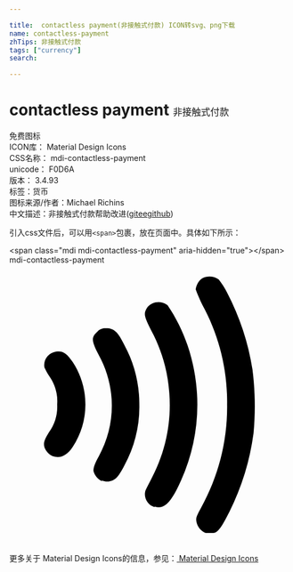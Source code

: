 ```yaml
---

title:  contactless payment(非接触式付款) ICON转svg、png下载
name: contactless-payment
zhTips: 非接触式付款
tags: ["currency"]
search: 

---
```


# contactless payment  <small style="font-size: 60%;font-weight: 100">非接触式付款</small>


<div class="detail-page">
<p>
<span><span class="badge-success badge">免费图标</span> </span>
<br/>
<span>
ICON库：
<span class="badge-secondary badge">Material Design Icons</span> 
</span>
<br/>
<span>
CSS名称：
<span class="badge-secondary badge">mdi-contactless-payment</span> 
</span>
<br/>
<span>
unicode：
<span class="badge-secondary badge">F0D6A</span> 
<copy-btn content='F0D6A' btn-title=""></copy-btn>
<copy-btn :content='String.fromCodePoint(parseInt("F0D6A", 16))' btn-title="复制U"></copy-btn>
</span>
<br/>
<span>
版本：
<span class="badge-secondary badge">3.4.93</span> 
</span><br/><span>标签：<span class="badge-light badge"><router-link to="/tags/currency.html">货币</router-link></span></span>
<br/>
<span>图标来源/作者：<span class="badge-light badge">Michael Richins</span></span> 
<br/>
<span class="zh-detail">中文描述：<span class="badge-primary badge">非接触式付款</span><span class="help-link"><span>帮助改进</span>(<a href="https://gitee.com/liuwave/icon-helper/edit/master/json/material/contactless-payment.json" target="_blank" rel="noopener noreferrer">gitee</a><a href="https://github.com/liuwave/icon-helper/edit/master/json/material/contactless-payment.json" target="_blank" rel="noopener noreferrer">github</a></span>)</span><br/>
</p>
</div>
<div class="alert alert-dark">
  <i class="mdi mdi-contactless-payment mdi-48px"></i>
  <i class="mdi mdi-contactless-payment mdi-36px"></i>
  <i class="mdi mdi-contactless-payment mdi-24px"></i>
  <i class="mdi mdi-contactless-payment mdi-18px"></i>
</div>
<div>
  <p>引入css文件后，可以用<code>&lt;span&gt;</code>包裹，放在页面中。具体如下所示：    
  </p>
  <div class="alert alert-primary" style="font-size: 14px">
    &lt;span class="mdi mdi-contactless-payment" aria-hidden="true"&gt;&lt;/span&gt;
    <copy-btn content='<span class="mdi mdi-contactless-payment" aria-hidden="true"></span>'></copy-btn>
  </div>
  <div class="alert alert-secondary">
    <i class="mdi mdi-contactless-payment"
    style="font-size: 24px"
    aria-hidden="true"></i> mdi-contactless-payment
    <copy-btn content="mdi-contactless-payment" btn-title="复制图标名称"></copy-btn>
  </div>
</div>
<div id="svg" class="svg-wrap">
<svg xmlns="http://www.w3.org/2000/svg" viewBox="0 0 24 24"><path d="M16.79,23C16.37,22.83 16.07,22.45 16,22C15.95,21.74 16,21.56 16.4,20.84C17.9,18.14 18.67,15.09 18.63,12C18.67,9 17.94,6.07 16.5,3.44C16.29,3 16.1,2.58 15.94,2.13C16,1.75 16.19,1.4 16.5,1.19C16.95,0.95 17.5,1 17.91,1.28C18.19,1.64 18.43,2 18.63,2.42C19.71,4.5 20.44,6.7 20.8,9C21.03,10.81 21.06,12.65 20.89,14.47C20.58,16.81 19.89,19.07 18.83,21.18C18.19,22.46 17.83,23 17.45,23C17.37,23 17.28,23 17.2,23C17.06,23 16.93,23 16.79,23V23M12.43,20.79C11.86,20.63 11.5,20.05 11.62,19.47C11.62,19.35 11.93,18.8 12.21,18.24C13.39,15.97 13.9,13.41 13.67,10.86C13.53,9.03 13,7.25 12.13,5.64C11.5,4.38 11.46,4.18 11.83,3.64C12.27,3.15 13,3.08 13.54,3.5C14.26,4.56 14.83,5.72 15.25,6.94C16.53,10.73 16.33,14.86 14.69,18.5C13.85,20.39 13.26,21 12.43,20.74V20.79M7.93,18.56C7.57,18.4 7.3,18.08 7.2,17.7C7.2,17.5 7.2,17.24 7.65,16.44C9.14,13.74 9.14,10.46 7.65,7.76C7,6.5 7,6.24 7.53,5.76C7.72,5.54 8,5.43 8.3,5.47C8.94,5.47 9.3,5.78 9.84,6.91C10.69,8.47 11.13,10.22 11.12,12C11.16,13.81 10.72,15.61 9.85,17.2C9.31,18.25 9.04,18.5 8.5,18.59C8.31,18.61 8.11,18.59 7.93,18.5V18.56M3.72,16.43C3.39,16.27 3.13,16 3,15.65C2.9,15.3 3,15 3.4,14.36C3.9,13.68 4.14,12.84 4.09,12C4.16,11.15 3.93,10.31 3.44,9.61C3.27,9.36 3.13,9.09 3,8.82C2.89,8.19 3.31,7.59 4,7.47C4.54,7.37 4.92,7.6 5.42,8.36C6.87,10.57 6.87,13.42 5.42,15.63C4.91,16.4 4.33,16.63 3.73,16.43H3.72Z" /></svg>
</div>
<detail full-name='mdi-contactless-payment'></detail>
    
<div><p>更多关于 Material Design Icons的信息，参见：<a target="_blank" href="https://iconhelper.cn/material.html"> Material Design Icons</a>
</p></div>
